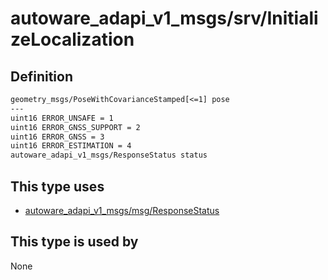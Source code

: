 <!-- This file is generated by a tool. Do not edit directly. -->

# autoware_adapi_v1_msgs/srv/InitializeLocalization

## Definition

```txt
geometry_msgs/PoseWithCovarianceStamped[<=1] pose
---
uint16 ERROR_UNSAFE = 1
uint16 ERROR_GNSS_SUPPORT = 2
uint16 ERROR_GNSS = 3
uint16 ERROR_ESTIMATION = 4
autoware_adapi_v1_msgs/ResponseStatus status
```

## This type uses

- [autoware_adapi_v1_msgs/msg/ResponseStatus](../../autoware_adapi_v1_msgs/msg/response_status.md)

## This type is used by

None
